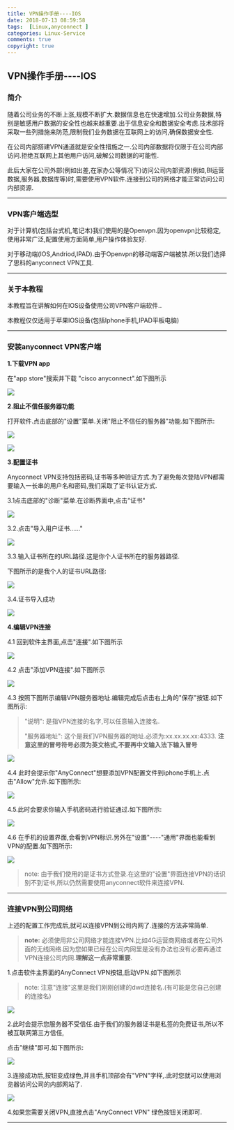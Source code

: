```yaml
---
title: VPN操作手册----IOS
date: 2018-07-13 08:59:58
tags:  [Linux,anyconnect ]
categories: Linux-Service
comments: true
copyright: true
---
```




## VPN操作手册----IOS

### 简介

随着公司业务的不断上涨,规模不断扩大.数据信息也在快速增加.公司业务数据,特别是敏感用户数据的安全性也越来越重要.出于信息安全和数据安全考虑.技术部将采取一些列措施来防范,限制我们业务数据在互联网上的访问,确保数据安全性.

在公司内部搭建VPN通道就是安全性措施之一.公司内部数据将仅限于在公司内部访问.拒绝互联网上其他用户访问,破解公司数据的可能性.

<!--more-->

此后大家在公司外部(例如出差,在家办公等情况下)访问公司内部资源(例如,BI运营数据,服务器,数据库等)时,需要使用VPN软件.连接到公司的网络才能正常访问公司内部资源.

------

### VPN客户端选型

对于计算机(包括台式机,笔记本)我们使用的是Openvpn.因为openvpn比较稳定,使用非常广泛,配置使用方面简单,用户操作体验友好.

对于移动端(IOS,Andriod,IPAD).由于Openvpn的移动端客户端被禁.所以我们选择了思科的anyconnect VPN工具.

---

### 关于本教程

本教程旨在讲解如何在IOS设备使用公司VPN客户端软件..

本教程仅仅适用于苹果IOS设备(包括Iphone手机,IPAD平板电脑)

---

### 安装anyconnect VPN客户端

**1.下载VPN app**

在"app store"搜索并下载 "cisco anyconnect".如下图所示

![](http://pabkmteb4.bkt.clouddn.com/anyconnect1.png)





**2.阻止不信任服务器功能**

打开软件.点击底部的"设置"菜单.关闭"阻止不信任的服务器"功能.如下图所示:

![](http://pabkmteb4.bkt.clouddn.com/anyconnect2.png)

![](http://pabkmteb4.bkt.clouddn.com/anyconnect3.png)



**3.配置证书**

Anyconnect VPN支持包括密码,证书等多种验证方式.为了避免每次登陆VPN都需要输入一长串的用户名和密码,我们采取了证书认证方式.

3.1点击底部的"诊断"菜单.在诊断界面中,点击"证书"

![](http://pabkmteb4.bkt.clouddn.com/anyconnect4.png)



3.2.点击"导入用户证书......"

![](http://pabkmteb4.bkt.clouddn.com/anyconnect5.png)



3.3.输入证书所在的URL路径.这是你个人证书所在的服务器路径.

下图所示的是我个人的证书URL路径:

![](http://pabkmteb4.bkt.clouddn.com/anyconnect6.png)



3.4.证书导入成功

![](http://pabkmteb4.bkt.clouddn.com/anyconnect7.png)





**4.编辑VPN连接**

4.1 回到软件主界面,点击"连接".如下图所示

![](http://pabkmteb4.bkt.clouddn.com/anyconnect8.png)



4.2 点击"添加VPN连接".如下图所示

![](http://pabkmteb4.bkt.clouddn.com/anyconnect9.png)



4.3 按照下图所示编辑VPN服务器地址.编辑完成后点击右上角的"保存"按钮.如下图所示:

> "说明": 是指VPN连接的名字,可以任意输入连接名.
>
> "服务器地址": 这个是我们VPN服务器的地址.必须为:xx.xx.xx.xx:4333. **注意这里的冒号符号必须为英文格式,不要再中文输入法下输入冒号**

![](http://pabkmteb4.bkt.clouddn.com/anyconnect10.png)



4.4 此时会提示你"AnyConnect"想要添加VPN配置文件到iphone手机上.点击"Allow"允许.如下图所示:

![](http://pabkmteb4.bkt.clouddn.com/anyconnect15.png)



4.5.此时会要求你输入手机密码进行验证通过.如下图所示:

![](http://pabkmteb4.bkt.clouddn.com/anyconnect16.png)



4.6 在手机的设置界面,会看到VPN标识.另外在"设置"----"通用"界面也能看到VPN的配置.如下图所示:



![](http://pabkmteb4.bkt.clouddn.com/anyconnect17.png)



>  note: 由于我们使用的是证书方式登录.在这里的"设置"界面连接VPN的话识别不到证书,所以仍然需要使用anyconnect软件来连接VPN.

---



### 连接VPN到公司网络

上述的配置工作完成后,就可以连接VPN到公司内网了.连接的方法非常简单.

> **note:** 必须使用非公司网络才能连接VPN.比如4G运营商网络或者在公司外面的无线网络.因为您如果已经在公司内网里是没有办法也没有必要再通过VPN连接公司内网.**理解这一点非常重要**.



1.点击软件主界面的AnyConnect VPN按钮,启动VPN.如下图所示

> note: 注意"连接"这里是我们刚刚创建的dwd连接名.(有可能是您自己创建的连接名)

![](http://pabkmteb4.bkt.clouddn.com/anyconnect11.png)



2.此时会提示您服务器不受信任.由于我们的服务器证书是私签的免费证书,所以不被互联网第三方信任,

点击"继续"即可.如下图所示:

![](http://pabkmteb4.bkt.clouddn.com/anyconnect13.png)



3.连接成功后,按钮变成绿色,并且手机顶部会有"VPN"字样,.此时您就可以使用浏览器访问公司的内部网站了.



![](http://pabkmteb4.bkt.clouddn.com/anyconnect14.png)



4.如果您需要关闭VPN,直接点击"AnyConnect VPN" 绿色按钮关闭即可.

---
